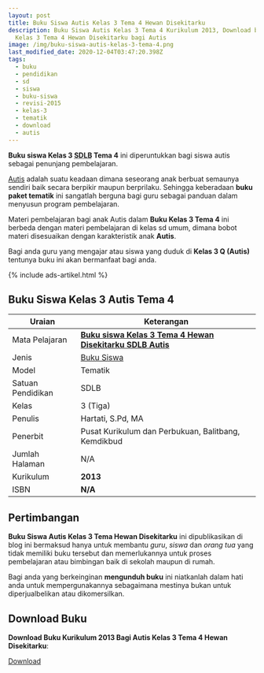 ```yaml
---
layout: post
title: Buku Siswa Autis Kelas 3 Tema 4 Hewan Disekitarku
description: Buku Siswa Autis Kelas 3 Tema 4 Kurikulum 2013, Download buku
  Kelas 3 Tema 4 Hewan Disekitarku bagi Autis
image: /img/buku-siswa-autis-kelas-3-tema-4.png
last_modified_date: 2020-12-04T03:47:20.398Z
tags:
  - buku
  - pendidikan
  - sd
  - siswa
  - buku-siswa
  - revisi-2015
  - kelas-3
  - tematik
  - download
  - autis
---
```


**Buku siswa Kelas 3 <abbr title="Sekolah Dasar Luar Biasa">SDLB</abbr> Tema 4** ini diperuntukkan bagi siswa autis sebagai penunjang pembelajaran.

[Autis](/teori/apa-itu-autisme) adalah suatu keadaan dimana seseorang anak berbuat semaunya sendiri baik secara berpikir maupun berprilaku. Sehingga keberadaan **buku paket tematik** ini sangatlah berguna bagi guru sebagai panduan dalam menyusun program pembelajaran.

Materi pembelajaran bagi anak Autis dalam **Buku Kelas 3 Tema 4** ini berbeda dengan materi pembelajaran di kelas sd umum, dimana bobot materi disesuaikan dengan karakteristik anak **Autis**.

Bagi anda guru yang mengajar atau siswa yang duduk di **Kelas 3 Q (Autis)** tentunya buku ini akan bermanfaat bagi anda.

{% include ads-artikel.html %}

## Buku Siswa Kelas 3 Autis Tema 4 
|Uraian|Keterangan|
| --- | --- |
|Mata Pelajaran|<a href="/bse/buku-siswa-autis-kelas-3-tema-4" title="Buku siswa Kelas 3 Tema 4 Hewan Disekitarku SDLB Autis"><strong>Buku siswa Kelas 3 Tema 4 Hewan Disekitarku SDLB Autis</strong></a>|
|Jenis|<a href="/bse" title="Buku Siswa" target="_blank">Buku Siswa</a>|
|Model|Tematik|
|Satuan Pendidikan|SDLB|
|Kelas|3 (Tiga)|
|Penulis|Hartati, S.Pd, MA|
|Penerbit|Pusat Kurikulum dan Perbukuan, Balitbang, Kemdikbud|
|Jumlah Halaman|N/A|
|Kurikulum|<strong>2013</strong>|
|ISBN|<strong>N/A</strong>|

## Pertimbangan
**Buku Siswa Autis Kelas 3 Tema Hewan Disekitarku** ini dipublikasikan di blog ini bermaksud hanya untuk membantu _guru_, _siswa_ dan _orang tua_ yang tidak memiliki buku tersebut dan memerlukannya untuk proses pembelajaran atau bimbingan baik di sekolah maupun di rumah.

Bagi anda yang berkeinginan <b>mengunduh buku</b> ini niatkanlah dalam hati anda untuk mempergunakannya sebagaimana mestinya bukan untuk diperjualbelikan atau dikomersilkan.
  
## Download Buku
**Download Buku Kurikulum 2013 Bagi Autis Kelas 3 Tema 4 Hewan Disekitarku**:
<p class="center"><a class="button download" href="https://docs.google.com/uc?export=download&id=1am4Son6rgykp4tSAOWW_sTVpGh92C2cl" rel="nofollow" target="_blank" title="Download Buku Siswa Autis Kelas 3 Tema Hewan Disekitarku">Download</a></p>
